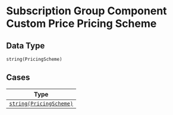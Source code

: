 
# Subscription Group Component Custom Price Pricing Scheme

## Data Type

`string(PricingScheme)`

## Cases

| Type |
|  --- |
| [`string(PricingScheme)`](../../../doc/models/pricing-scheme.md) |

